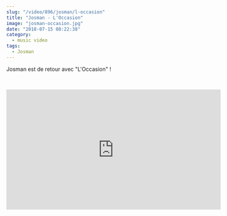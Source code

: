 ```yaml
--- 
slug: "/video/896/josman/l-occasion"
title: "Josman - L'Occasion"
image: "josman-occasion.jpg"
date: "2018-07-15 08:22:38"
category:
  - music video
tags:
  - Josman
---
```

<p>Josman est de retour avec "L'Occasion" !</p><br/><p><iframe width="560" height="315" src="https://www.youtube.com/embed/GxeqbVwDzh8" frameborder="0" allow="autoplay; encrypted-media" allowfullscreen></iframe></p>